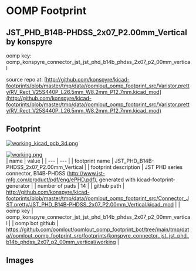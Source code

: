 # OOMP Footprint  
## JST_PHD_B14B-PHDSS_2x07_P2.00mm_Vertical  by konspyre  
  
oomp key: oomp_konspyre_connector_jst_jst_phd_b14b_phdss_2x07_p2_00mm_vertical  
  
source repo at: [http://github.com/konspyre/kicad-footprints/blob/master/tmp/data//oomlout_oomp_footprint_src/Varistor.pretty/RV_Rect_V25S440P_L26.5mm_W8.2mm_P12.7mm.kicad_mod](http://github.com/konspyre/kicad-footprints/blob/master/tmp/data//oomlout_oomp_footprint_src/Varistor.pretty/RV_Rect_V25S440P_L26.5mm_W8.2mm_P12.7mm.kicad_mod)  
## Footprint  
  
[![working_kicad_pcb_3d.png](working_kicad_pcb_3d_600.png)](working_kicad_pcb_3d.png)  
  
[![working.png](working_600.png)](working.png)  
| name | value | 
| --- | --- | 
| footprint name | JST_PHD_B14B-PHDSS_2x07_P2.00mm_Vertical | 
| footprint description | JST PHD series connector, B14B-PHDSS (http://www.jst-mfg.com/product/pdf/eng/ePHD.pdf), generated with kicad-footprint-generator | 
| number of pads | 14 | 
| github path | http://github.com/konspyre/kicad-footprints/blob/master/tmp/data//oomlout_oomp_footprint_src/Connector_JST.pretty/JST_PHD_B14B-PHDSS_2x07_P2.00mm_Vertical.kicad_mod | 
| oomp key | oomp_konspyre_connector_jst_jst_phd_b14b_phdss_2x07_p2_00mm_vertical | 
| oomp bot github | https://github.com/oomlout/oomlout_oomp_footprint_bot/tree/main/tmp/data//oomlout_oomp_footprint_src/footprints/konspyre_connector_jst_jst_phd_b14b_phdss_2x07_p2_00mm_vertical/working | 
## Images  
